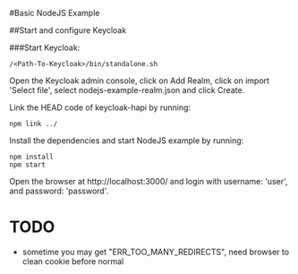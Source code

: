 #Basic NodeJS Example


##Start and configure Keycloak

###Start Keycloak:

```
/<Path-To-Keycloak>/bin/standalone.sh
```

Open the Keycloak admin console, click on Add Realm, click on import 'Select file',
select nodejs-example-realm.json and click Create.

Link the HEAD code of keycloak-hapi by running:

```
npm link ../
```

Install the dependencies and start NodeJS example by running:

```
npm install
npm start
```

Open the browser at http://localhost:3000/ and login with username: 'user', and password: 'password'.

# TODO
* sometime you may get "ERR_TOO_MANY_REDIRECTS", need browser to clean cookie before normal
